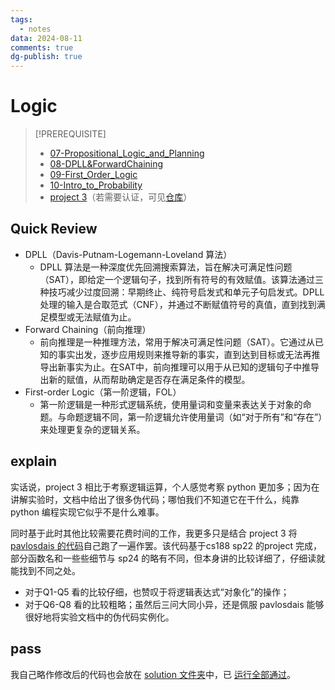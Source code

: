 ```yaml
---
tags:
  - notes
data: 2024-08-11
comments: true
dg-publish: true
---
```


# Logic

> [!PREREQUISITE]
>
> - [07-Propositional_Logic_and_Planning](../note/07-Propositional_Logic_and_Planning.md)
> - [08-DPLL&ForwardChaining](../note/08-DPLL&ForwardChaining.md)
> - [09-First_Order_Logic](../note/09-First_Order_Logic.md)
> - [10-Intro_to_Probability](../note/10-Intro_to_Probability.md)
> - [project 3](https://inst.eecs.berkeley.edu/~cs188/sp24/projects/proj3/)（若需要认证，可见[仓库](https://github.com/Darstib/cs188/tree/main/materials/project/intro_page)）

## Quick Review

- DPLL（Davis-Putnam-Logemann-Loveland 算法）
	- DPLL 算法是一种深度优先回溯搜索算法，旨在解决可满足性问题（SAT），即给定一个逻辑句子，找到所有符号的有效赋值。该算法通过三种技巧减少过度回溯：早期终止、纯符号启发式和单元子句启发式。DPLL 处理的输入是合取范式（CNF），并通过不断赋值符号的真值，直到找到满足模型或无法赋值为止。
- Forward Chaining（前向推理）
    - 前向推理是一种推理方法，常用于解决可满足性问题（SAT）。它通过从已知的事实出发，逐步应用规则来推导新的事实，直到达到目标或无法再推导出新事实为止。在SAT中，前向推理可以用于从已知的逻辑句子中推导出新的赋值，从而帮助确定是否存在满足条件的模型。
- First-order Logic（第一阶逻辑，FOL）
	- 第一阶逻辑是一种形式逻辑系统，使用量词和变量来表达关于对象的命题。与命题逻辑不同，第一阶逻辑允许使用量词（如“对于所有”和“存在”）来处理更复杂的逻辑关系。

## explain

实话说，project 3 相比于考察逻辑运算，个人感觉考察 python 更加多；因为在讲解实验时，文档中给出了很多伪代码；哪怕我们不知道它在干什么，纯靠 python 编程实现它似乎不是什么难事。

同时基于此时其他比较需要花费时间的工作，我更多只是结合 project 3 将 [pavlosdais 的代码](https://github.com/pavlosdais/ai-berkeley/blob/main/Project%203%20-%20Logic/logicPlan.py)自己跑了一遍作罢。该代码基于cs188 sp22 的project 完成，部分函数名和一些些细节与 sp24 的略有不同，但本身讲的比较详细了，仔细读就能找到不同之处。

- 对于Q1-Q5 看的比较仔细，也赞叹于将逻辑表达式“对象化”的操作；
- 对于Q6-Q8 看的比较粗略；虽然后三问大同小异，还是佩服 pavlosdais 能够很好地将实验文档中的伪代码实例化。

## pass

我自己略作修改后的代码也会放在 [solution 文件夹](https://github.com/Darstib/cs188/tree/main/project/solution)中，已 [运行全部通过](attachments/project-3.png)。